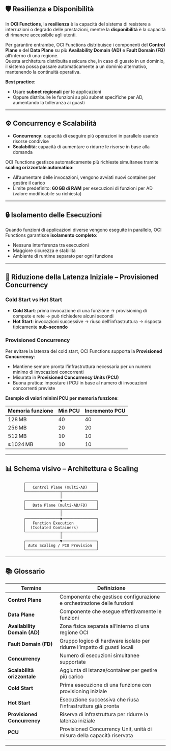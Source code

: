 ## 🛡 Resilienza e Disponibilità

In **OCI Functions**, la **resilienza** è la capacità del sistema di resistere a interruzioni o degrado delle prestazioni, mentre la **disponibilità** è la capacità di rimanere accessibile agli utenti.

Per garantire entrambe, OCI Functions distribuisce i componenti del **Control Plane** e del **Data Plane** su più **Availability Domain (AD)** e **Fault Domain (FD)** all’interno di una regione.  
Questa architettura distribuita assicura che, in caso di guasto in un dominio, il sistema possa passare automaticamente a un dominio alternativo, mantenendo la continuità operativa.

**Best practice**:

- Usare **subnet regionali** per le applicazioni
- Oppure distribuire le funzioni su più subnet specifiche per AD, aumentando la tolleranza ai guasti

---

## ⚙️ Concurrency e Scalabilità

- **Concurrency**: capacità di eseguire più operazioni in parallelo usando risorse condivise
- **Scalabilità**: capacità di aumentare o ridurre le risorse in base alla domanda

OCI Functions gestisce automaticamente più richieste simultanee tramite **scaling orizzontale automatico**:

- All’aumentare delle invocazioni, vengono avviati nuovi container per gestire il carico
- Limite predefinito: **60 GB di RAM** per esecuzioni di funzioni per AD (valore modificabile su richiesta)

---

## 🔒 Isolamento delle Esecuzioni

Quando funzioni di applicazioni diverse vengono eseguite in parallelo, OCI Functions garantisce **isolamento completo**:

- Nessuna interferenza tra esecuzioni
- Maggiore sicurezza e stabilità
- Ambiente di runtime separato per ogni funzione

---

## 🚀 Riduzione della Latenza Iniziale – Provisioned Concurrency

### Cold Start vs Hot Start

- **Cold Start**: prima invocazione di una funzione → provisioning di compute e rete → può richiedere alcuni secondi
- **Hot Start**: invocazioni successive → riuso dell’infrastruttura → risposta tipicamente **sub-secondo**

### Provisioned Concurrency

Per evitare la latenza del cold start, OCI Functions supporta la **Provisioned Concurrency**:

- Mantiene sempre pronta l’infrastruttura necessaria per un numero minimo di invocazioni concorrenti
- Misurata in **Provisioned Concurrency Units (PCU)**
- Buona pratica: impostare i PCU in base al numero di invocazioni concorrenti previste

**Esempio di valori minimi PCU per memoria funzione**:

|Memoria funzione|Min PCU|Incremento PCU|
|---|---|---|
|128 MB|40|40|
|256 MB|20|20|
|512 MB|10|10|
|≥1024 MB|10|10|

---

## 📊 Schema visivo – Architettura e Scaling

```
        ┌───────────────────────────────┐
        │   Control Plane (multi-AD)    │
        └───────────────┬───────────────┘
                        │
        ┌───────────────▼───────────────┐
        │   Data Plane (multi-AD/FD)    │
        └───────────────┬───────────────┘
                        │
        ┌───────────────▼───────────────┐
        │   Function Execution          │
        │  (Isolated Containers)        │
        └───────────────┬───────────────┘
                        │
        ┌───────────────▼───────────────┐
        │ Auto Scaling / PCU Provision  │
        └───────────────────────────────┘
```

---

## 📚 Glossario

|Termine|Definizione|
|---|---|
|**Control Plane**|Componente che gestisce configurazione e orchestrazione delle funzioni|
|**Data Plane**|Componente che esegue effettivamente le funzioni|
|**Availability Domain (AD)**|Zona fisica separata all’interno di una regione OCI|
|**Fault Domain (FD)**|Gruppo logico di hardware isolato per ridurre l’impatto di guasti locali|
|**Concurrency**|Numero di esecuzioni simultanee supportate|
|**Scalabilità orizzontale**|Aggiunta di istanze/container per gestire più carico|
|**Cold Start**|Prima esecuzione di una funzione con provisioning iniziale|
|**Hot Start**|Esecuzione successiva che riusa l’infrastruttura già pronta|
|**Provisioned Concurrency**|Riserva di infrastruttura per ridurre la latenza iniziale|
|**PCU**|Provisioned Concurrency Unit, unità di misura della capacità riservata|

---
